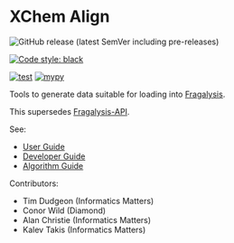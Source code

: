 # XChem Align

![GitHub release (latest SemVer including pre-releases)](https://img.shields.io/github/v/release/xchem/xchem-align?include_prereleases)

[![Code style: black](https://img.shields.io/badge/code%20style-black-000000.svg)](https://github.com/psf/black)

[![test](https://github.com/xchem/xchem-align/actions/workflows/test.yaml/badge.svg)](https://github.com/xchem/xchem-align/actions/workflows/test.yaml)
[![mypy](https://github.com/xchem/xchem-align/actions/workflows/mypy.yaml/badge.svg)](https://github.com/xchem/xchem-align/actions/workflows/mypy.yaml)

Tools to generate data suitable for loading into [Fragalysis](https://fragalysis.diamond.ac.uk/).

This supersedes [Fragalysis-API](https://github.com/xchem/fragalysis-api).

See:
* [User Guide](https://xchem-align.readthedocs.io/en/latest/USER-GUIDE.md)
* [Developer Guide](https://xchem-align.readthedocs.io/en/latest/DEV-GUIDE.md)
* [Algorithm Guide](https://xchem-align.readthedocs.io/en/latest/ALGORITHM-GUIDE.md)

Contributors:
* Tim Dudgeon (Informatics Matters)
* Conor Wild (Diamond)
* Alan Christie (Informatics Matters)
* Kalev Takis (Informatics Matters)
